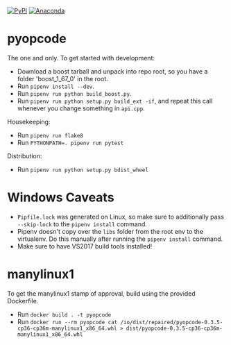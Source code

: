 [![PyPI](https://badge.fury.io/py/pyopcode.svg)](https://badge.fury.io/py/pyopcode) [![Anaconda](https://anaconda.org/conda-forge/pyopcode/badges/version.svg)](https://anaconda.org/conda-forge/pyopcode/)

# pyopcode

The one and only. To get started with development:

* Download a boost tarball and unpack into repo root, so you have a folder 'boost_1_67_0' in the root.
* Run `pipenv install --dev`.
* Run `pipenv run python build_boost.py`.
* Run `pipenv run python setup.py build_ext -if`, and repeat this call whenever you change something in `api.cpp`.

Housekeeping:

* Run `pipenv run flake8`
* Run `PYTHONPATH=. pipenv run pytest`

Distribution:

* Run `pipenv run python setup.py bdist_wheel`

# Windows Caveats

* `Pipfile.lock` was generated on Linux, so make sure to additionally pass `--skip-lock` to the `pipenv install` command.
* Pipenv doesn't copy over the `libs` folder from the root env to the virtualenv. Do this manually after running the `pipenv install` command.
* Make sure to have VS2017 build tools installed!

# manylinux1

To get the manylinux1 stamp of approval, build using the provided Dockerfile.

* Run `docker build . -t pyopcode`
* Run `docker run --rm pyopcode cat /io/dist/repaired/pyopcode-0.3.5-cp36-cp36m-manylinux1_x86_64.whl > dist/pyopcode-0.3.5-cp36-cp36m-manylinux1_x86_64.whl`

